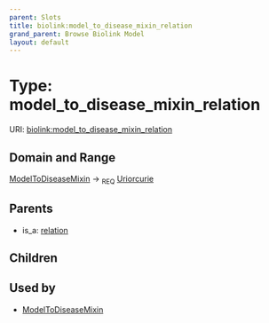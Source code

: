 ```yaml
---
parent: Slots
title: biolink:model_to_disease_mixin_relation
grand_parent: Browse Biolink Model
layout: default
---
```


# Type: model_to_disease_mixin_relation




URI: [biolink:model_to_disease_mixin_relation](https://w3id.org/biolink/vocab/model_to_disease_mixin_relation)

## Domain and Range

[ModelToDiseaseMixin](ModelToDiseaseMixin.md) ->  <sub>REQ</sub> [Uriorcurie](types/Uriorcurie.md)

## Parents

 *  is_a: [relation](relation.md)

## Children


## Used by

 * [ModelToDiseaseMixin](ModelToDiseaseMixin.md)
